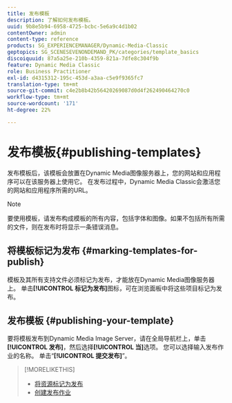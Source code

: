 ```yaml
---
title: 发布模板
description: 了解如何发布模板。
uuid: 9b8e5b94-6958-4725-bcbc-5e6a9c4d1b02
contentOwner: admin
content-type: reference
products: SG_EXPERIENCEMANAGER/Dynamic-Media-Classic
geptopics: SG_SCENESEVENONDEMAND_PK/categories/template_basics
discoiquuid: 87a5a25e-210b-4359-821a-7dfe8c304f9b
feature: Dynamic Media Classic
role: Business Practitioner
exl-id: d4315312-195c-453d-a3aa-c5e9f9365fc7
translation-type: tm+mt
source-git-commit: c4e2b8b42b56420269087d0d4f262490464270c0
workflow-type: tm+mt
source-wordcount: '171'
ht-degree: 22%

---
```


# 发布模板{#publishing-templates}

发布模板后，该模板会放置在Dynamic Media图像服务器上，您的网站和应用程序可以在该服务器上使用它。 在发布过程中，Dynamic Media Classic会激活您的网站和应用程序所需的URL。

>[!NOTE]
>
>要使用模板，请发布构成模板的所有内容，包括字体和图像。如果不包括所有所需的文件，则在发布时将显示一条错误消息。

## 将模板标记为发布 {#marking-templates-for-publish}

模板及其所有支持文件必须标记为发布，才能放在Dynamic Media图像服务器上。 单击&#x200B;**[!UICONTROL 标记为发布]**&#x200B;图标，可在浏览面板中将这些项目标记为发布。

## 发布模板 {#publishing-your-template}

要将模板发布到Dynamic Media Image Server，请在全局导航栏上，单击&#x200B;**[!UICONTROL 发布]**，然后选择&#x200B;**[!UICONTROL 当]**&#x200B;选项。 您可以选择输入发布作业的名称。 单击“**[!UICONTROL 提交发布]**”。

>[!MORELIKETHIS]
>
>* [将资源标记为发布](publishing-files.md#publish_after_uploading)
>* [创建发布作业](publishing-files.md#creating_a_publish_job)

